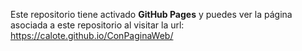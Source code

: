 Este repositorio tiene activado **GitHub Pages** y puedes ver la página asociada a este repositorio al visitar la url: <https://calote.github.io/ConPaginaWeb/>
